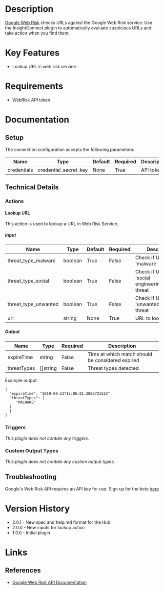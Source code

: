# Description

[Google Web Risk](https://cloud.google.com/web-risk/) checks URLs against the Google Web Risk service. Use the InsightConnect plugin to automatically evaluate suspicious URLs and take action when you find them.

# Key Features

* Lookup URL in web risk service

# Requirements

* WebRisk API token

# Documentation

## Setup

The connection configuration accepts the following parameters:

|Name|Type|Default|Required|Description|Enum|
|----|----|-------|--------|-----------|----|
|credentials|credential_secret_key|None|True|API token|None|

## Technical Details

### Actions

#### Lookup URL

This action is used to lookup a URL in Web Risk Service.

##### Input

|Name|Type|Default|Required|Description|Enum|
|----|----|-------|--------|-----------|----|
|threat_type_malware|boolean|True|False|Check if URL is of 'malware' threat|None|
|threat_type_social|boolean|True|False|Check if URL is of 'social engineering/phishing' threat|None|
|threat_type_unwanted|boolean|True|False|Check if URL is of 'unwanted software' threat|None|
|url|string|None|True|URL to lookup|None|

##### Output

|Name|Type|Required|Description|
|----|----|--------|-----------|
|expireTime|string|False|Time at which match should be considered expired|
|threatTypes|[]string|False|Threat types detected|

Example output:

```
{
  "expireTime": "2019-09-23T15:00:01.288672152Z",
  "threatTypes": [
     "MALWARE"
  ]
  }
}
```

### Triggers

_This plugin does not contain any triggers._

### Custom Output Types

_This plugin does not contain any custom output types._

## Troubleshooting

Google's Web Risk API requires an API key for use. Sign up for the beta [here](https://docs.google.com/forms/d/e/1FAIpQLSf2mccuP6McSrhwOk1FXnsNY6c7xE-Url_pmjvFgz73A8qOxg/viewform)

# Version History

* 2.0.1 - New spec and help.md format for the Hub
* 2.0.0 - New inputs for lookup action
* 1.0.0 - Initial plugin

# Links

## References

* [Google Web Risk API Documentation](https://cloud.google.com/web-risk/docs/)

